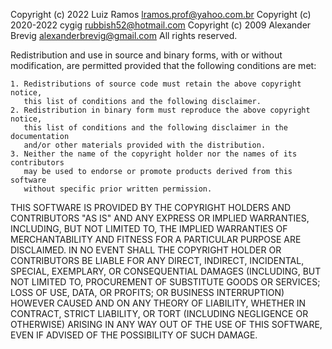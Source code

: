 Copyright (c) 2022 Luiz Ramos <lramos.prof@yahoo.com.br>
Copyright (c) 2020-2022 cygig <rubbish52@hotmail.com>
Copyright (c) 2009 Alexander Brevig <alexanderbrevig@gmail.com>
All rights reserved.

Redistribution and use in source and binary forms, with or without
modification, are permitted provided that the following conditions are met:

    1. Redistributions of source code must retain the above copyright notice,
       this list of conditions and the following disclaimer.
    2. Redistribution in binary form must reproduce the above copyright notice,
       this list of conditions and the following disclaimer in the documentation
       and/or other materials provided with the distribution.
    3. Neither the name of the copyright holder nor the names of its contributors
       may be used to endorse or promote products derived from this software
       without specific prior written permission. 

THIS SOFTWARE IS PROVIDED BY THE COPYRIGHT HOLDERS AND CONTRIBUTORS "AS IS"
AND ANY EXPRESS OR IMPLIED WARRANTIES, INCLUDING, BUT NOT LIMITED TO, THE
IMPLIED WARRANTIES OF MERCHANTABILITY AND FITNESS FOR A PARTICULAR PURPOSE ARE
DISCLAIMED. IN NO EVENT SHALL THE COPYRIGHT HOLDER OR CONTRIBUTORS BE LIABLE
FOR ANY DIRECT, INDIRECT, INCIDENTAL, SPECIAL, EXEMPLARY, OR CONSEQUENTIAL
DAMAGES (INCLUDING, BUT NOT LIMITED TO, PROCUREMENT OF SUBSTITUTE GOODS OR
SERVICES; LOSS OF USE, DATA, OR PROFITS; OR BUSINESS INTERRUPTION) HOWEVER
CAUSED AND ON ANY THEORY OF LIABILITY, WHETHER IN CONTRACT, STRICT LIABILITY,
OR TORT (INCLUDING NEGLIGENCE OR OTHERWISE) ARISING IN ANY WAY OUT OF THE USE
OF THIS SOFTWARE, EVEN IF ADVISED OF THE POSSIBILITY OF SUCH DAMAGE.

